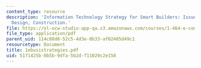 ```yaml
---
content_type: resource
description: 'Information Technology Strategy for Smart Builders: Issues in Real Estate,
  Design, Construction.'
file: https://ol-ocw-studio-app-qa.s3.amazonaws.com/courses/1-464-e-commerce-and-the-internet-in-real-estate-and-construction-spring-2004/5171425b0b5b9dfa5b2df11020c2e158_1ebusistrategies.pdf
file_type: application/pdf
parent_uid: 114c88d8-52c5-4d3e-8b33-af02405d49c1
resourcetype: Document
title: 1ebusistrategies.pdf
uid: 5171425b-0b5b-9dfa-5b2d-f11020c2e158
---
```

